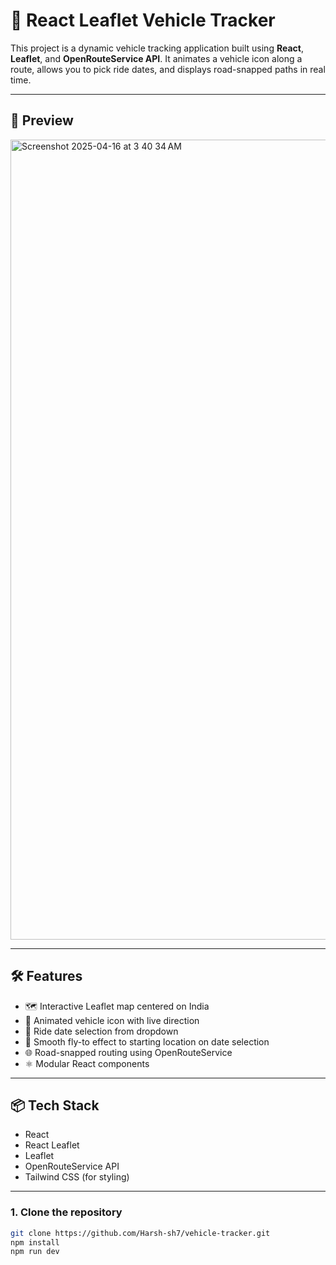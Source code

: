 # 🚗 React Leaflet Vehicle Tracker

This project is a dynamic vehicle tracking application built using **React**, **Leaflet**, and **OpenRouteService API**. It animates a vehicle icon along a route, allows you to pick ride dates, and displays road-snapped paths in real time.

---

## 📸 Preview

<img width="1280" alt="Screenshot 2025-04-16 at 3 40 34 AM" src="https://github.com/user-attachments/assets/e49400eb-22d3-474f-bb39-5bdab143f845" />

---

## 🛠️ Features

- 🗺️ Interactive Leaflet map centered on India
- 🚗 Animated vehicle icon with live direction
- 📅 Ride date selection from dropdown
- 🔁 Smooth fly-to effect to starting location on date selection
- 🌐 Road-snapped routing using OpenRouteService
- ⚛️ Modular React components

---

## 📦 Tech Stack

- React
- React Leaflet
- Leaflet
- OpenRouteService API
- Tailwind CSS (for styling)

---

### 1. Clone the repository

```bash
git clone https://github.com/Harsh-sh7/vehicle-tracker.git
npm install
npm run dev

